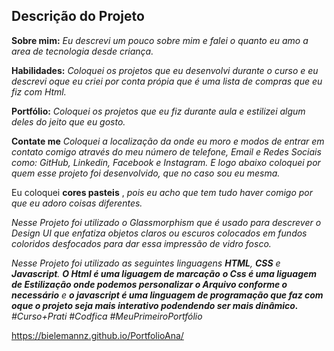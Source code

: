 ## Descrição do Projeto ##

  **Sobre mim:**   _Eu descrevi um pouco sobre mim   e falei o quanto eu amo a area de tecnologia desde criança._

 **Habilidades:**  _Coloquei os projetos que eu desenvolvi durante o curso  e eu descrevi  oque eu criei por conta própia que é uma lista de compras que eu fiz com Html._

**Portfólio:**  _Coloquei  os projetos que eu fiz durante aula  e estilizei algum deles do jeito que eu gosto._

**Contate me**   _Coloquei  a localização da onde eu moro e modos de entrar em contato comigo através do meu número de telefone, Email e Redes Sociais como: GitHub, Linkedin, Facebook e Instagram. E logo abaixo coloquei  por quem esse projeto foi desenvolvido, que no caso sou eu mesma._

Eu coloquei **cores pasteis** , _pois eu acho que tem tudo haver comigo por que eu adoro coisas  diferentes._

_Nesse Projeto  foi utilizado o Glassmorphism que é usado para descrever o Design UI que enfatiza objetos claros ou escuros colocados em fundos coloridos desfocados para dar essa impressão de vidro fosco._

_Nesse Projeto foi utilizado as seguintes linguagens **HTML**, **CSS** e **Javascript**. **O Html é uma liguagem de marcação**  **o Css é uma liguagem de Estilização onde podemos personalizar o Arquivo conforme o necessário** e **o javascript é uma linguagem de programação que faz com oque o projeto seja mais interativo podendendo ser mais dinâmico.** 
#Curso+Prati #Codfica #MeuPrimeiroPortfólio_

https://bielemannz.github.io/PortfolioAna/
